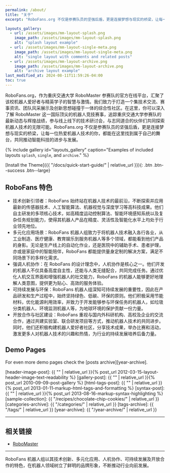 ```yaml
---
permalink: /about/
title: "关于"
excerpt: "RoboFans.org 不仅是参赛队员的坚强后盾，更是连接梦想与现实的桥梁，让每一位热爱机器人技术的你，都能在这里找到属于自己的舞台，共同推动智能科技的进步与发展。"

layouts_gallery:
  - url: /assets/images/mm-layout-splash.png
    image_path: /assets/images/mm-layout-splash.png
    alt: "splash layout example"
  - url: /assets/images/mm-layout-single-meta.png
    image_path: /assets/images/mm-layout-single-meta.png
    alt: "single layout with comments and related posts"
  - url: /assets/images/mm-layout-archive.png
    image_path: /assets/images/mm-layout-archive.png
    alt: "archive layout example"
last_modified_at: 2024-08-11T11:59:26-04:00
toc: true
---
```


RoboFans.org，作为重庆交通大学 RoboMaster 参赛队的官方在线平台，汇聚了该校机器人爱好者与精英学子的智慧与激情。我们致力于打造一个集技术交流、赛事资讯、团队风采展示及创新思想碰撞于一体的综合性社区。在这里，你可以深入了解 RoboMaster 这一国际顶尖的机器人竞技赛事，追踪重庆交通大学参赛队的最新动态与辉煌战绩，参与线上线下的技术研讨会，与志同道合的伙伴们共同探索机器人技术的无限可能。RoboFans.org 不仅是参赛队员的坚强后盾，更是连接梦想与现实的桥梁，让每一位热爱机器人技术的你，都能在这里找到属于自己的舞台，共同推动智能科技的进步与发展。

{% include gallery id="layouts_gallery" caption="Examples of included layouts `splash`, `single`, and `archive`." %}

[Install the Theme]({{ "/docs/quick-start-guide/" | relative_url }}){: .btn .btn--success .btn--large}

## RoboFans 特色

- 技术创新引领者：RoboFans 始终站在机器人技术的最前沿，不断探索并应用最新的传感器技术、人工智能算法、机器视觉与深度学习等高科技成果。他们自主研发的多项核心技术，如高精度运动控制算法、智能环境感知系统以及复杂任务规划能力，使得其机器人产品在精度、灵活性及智能化水平上均处于行业领先地位。
- 多元化应用场景：RoboFans 机器人组致力于将机器人技术融入各行各业，从工业制造、医疗健康、教育娱乐到服务机器人等多个领域，都能看到他们产品的身影。无论是生产线上的自动化作业，还是医院中的辅助手术、患者护理，亦或是家庭中的智能陪伴，RoboFans 都能提供量身定制的解决方案，满足不同场景下的多样化需求。
- 强调人机协作：在 RoboFans 的设计理念中，人机协作是核心之一。他们开发的机器人不仅具备高度自主性，还能与人类无缝配合，共同完成任务。通过优化人机交互界面和增强机器人的社交能力，RoboFans 的机器人能够更好地理解人类意图，提供更为贴心、高效的服务体验。
- 可持续发展与环保：RoboFans 机器人组深知可持续发展的重要性，因此在产品研发和生产过程中，始终坚持绿色、低碳、环保的原则。他们积极采用节能材料，优化能源利用效率，并致力于开发能够参与环保任务的机器人，如垃圾分类机器人、环境监测机器人等，为地球环境的保护贡献一份力量。
- 开放合作与社区建设：RoboFans 重视与国内外科研机构、高校及企业的交流合作，通过共建实验室、联合研发项目等方式，推动机器人技术的共同进步。同时，他们还积极构建机器人爱好者社区，分享技术成果，举办比赛和活动，激发更多人对机器人技术的兴趣和热情，为行业的持续发展培养后备力量。

## Demo Pages

For even more demo pages check the [posts archive][year-archive].

[header-image-post]: {{ "" | relative_url }}{% post_url 2012-03-15-layout-header-image-text-readability %}
[gallery-post]: {{ "" | relative_url }}{% post_url 2010-09-09-post-gallery %}
[html-tags-post]: {{ "" | relative_url }}{% post_url 2013-01-11-markup-html-tags-and-formatting %}
[syntax-post]: {{ "" | relative_url }}{% post_url 2013-08-16-markup-syntax-highlighting %}
[sample-collection]: {{ "/recipes/chocolate-chip-cookies/" | relative_url }}
[categories-archive]: {{ "/categories/" | relative_url }}
[tags-archive]: {{ "/tags/" | relative_url }}
[year-archive]: {{ "/year-archive/" | relative_url }}

---

## 相关链接

- [RoboMaster](https://www.robomaster.com/)

---

RoboFans 机器人组以其技术创新、多元化应用、人机协作、可持续发展及开放合作的特色，在机器人领域树立了鲜明的品牌形象，不断推动行业向前发展。
